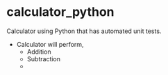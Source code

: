 # calculator_python

Calculator using Python that has automated unit tests.
* Calculator will perform,
  * Addition
  * Subtraction
  * 
